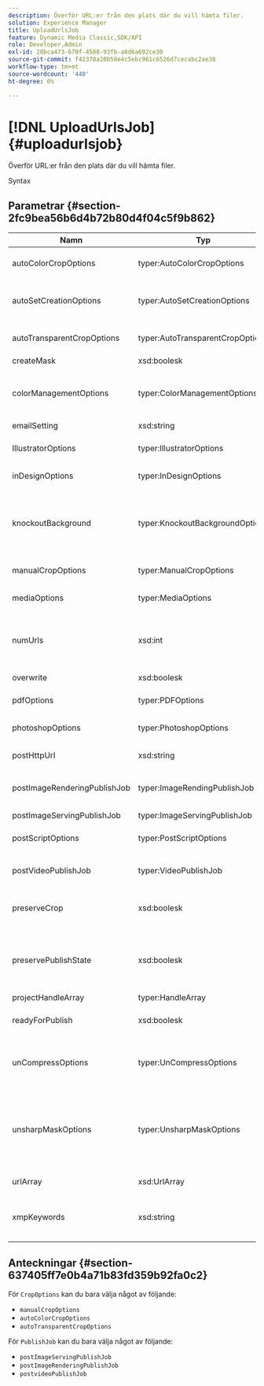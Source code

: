 ```yaml
---
description: Överför URL:er från den plats där du vill hämta filer.
solution: Experience Manager
title: UploadUrlsJob
feature: Dynamic Media Classic,SDK/API
role: Developer,Admin
exl-id: 28bca473-670f-4588-93fb-a6d6a692ce30
source-git-commit: f42378a20b58e4c5ebc961c6526d7cecabc2ae38
workflow-type: tm+mt
source-wordcount: '440'
ht-degree: 0%

---
```


# [!DNL UploadUrlsJob]{#uploadurlsjob}

Överför URL:er från den plats där du vill hämta filer.

Syntax

## Parametrar {#section-2fc9bea56b6d4b72b80d4f04c5f9b862}

<table id="table_04100BB8ABD84EF68B0A7CE3AD946414"> 
 <thead> 
  <tr> 
   <th colname="col1" class="entry"> Namn </th> 
   <th colname="col2" class="entry"> Typ </th> 
   <th colname="col3" class="entry"> Beskrivning </th> 
  </tr> 
 </thead>
 <tbody> 
  <tr> 
   <td colname="col1"> <span class="codeph"> <span class="varname"> autoColorCropOptions </span> </span> </td> 
   <td colname="col2"> <span class="codeph"> typer:AutoColorCropOptions</span> </td> 
   <td colname="col3"> Alternativ för automatisk beskärning av bilder baserat på färg. </td> 
  </tr> 
  <tr> 
   <td colname="col1"> <span class="codeph"> <span class="varname"> autoSetCreationOptions </span> </span> </td> 
   <td colname="col2"> <span class="codeph"> typer:AutoSetCreationOptions</span> </td> 
   <td colname="col3"> En matris med skript för automatisk set-generering som ska användas för överförda filer. </td> 
  </tr> 
  <tr> 
   <td colname="col1"> <span class="codeph"> <span class="varname"> autoTransparentCropOptions </span> </span> </td> 
   <td colname="col2"> <span class="codeph"> typer:AutoTransparentCropOptions</span> </td> 
   <td colname="col3"> Tar bort tomt utrymme från bildkanterna baserat på genomskinlighet. </td> 
  </tr> 
  <tr> 
   <td colname="col1"> <span class="codeph"> <span class="varname"> createMask </span> </span> </td> 
   <td colname="col2"> <span class="codeph"> xsd:boolesk</span> </td> 
   <td colname="col3"> Om en mask ska skapas. </td> 
  </tr> 
  <tr> 
   <td colname="col1"> <span class="codeph"> <span class="varname"> colorManagementOptions </span> </span> </td> 
   <td colname="col2"> <span class="codeph"> typer:ColorManagementOptions</span> </td> 
   <td colname="col3"> Alternativ som du kan ange under en överföring. Uppsättningen påverkar hur färgen hanteras för överföringen. </td> 
  </tr> 
  <tr> 
   <td colname="col1"> <span class="codeph"> <span class="varname"> emailSetting </span> </span> </td> 
   <td colname="col2"> <span class="codeph"> xsd:string</span> </td> 
   <td colname="col3"> Val av e-postinställningar. </td> 
  </tr> 
  <tr> 
   <td colname="col1"> <span class="codeph"> <span class="varname"> IllustratorOptions </span> </span> </td> 
   <td colname="col2"> <span class="codeph"> typer:IllustratorOptions</span> </td> 
   <td colname="col3"> Alternativ för överföring av Illustrator-filer till Image Server. </td> 
  </tr> 
  <tr> 
   <td colname="col1"> <span class="codeph"> <span class="varname"> inDesignOptions </span> </span> </td> 
   <td colname="col2"> <span class="codeph"> typer:InDesignOptions</span> </td> 
   <td colname="col3"> Alternativ för överföring av InDesign-filer till servern. </td> 
  </tr> 
  <tr> 
   <td colname="col1"> <span class="codeph"> <span class="varname"> knockoutBackground </span> </span> </td> 
   <td colname="col2"> <span class="codeph"> typer:KnockoutBackgroundOptions</span> </td> 
   <td colname="col3">Maskera bakgrunden för markerade bilder. På så sätt kan du täcka över dem i andra lager med en genomskinlighet utanför objektbilden. Valfritt. Se <a href="../../types/c-data-types/r-knockout-background-options.md#reference-9196371848964d91842b337640791c9c" format="dita" scope="local"> KnockoutBackgroundOptions</a>. </td> 
  </tr> 
  <tr> 
   <td colname="col1"> <span class="codeph"> <span class="varname"> manualCropOptions </span> </span> </td> 
   <td colname="col2"> <span class="codeph"> typer:ManualCropOptions</span> </td> 
   <td colname="col3"> Alternativ för manuell beskärning av bilder. </td> 
  </tr> 
  <tr> 
   <td colname="col1"> <span class="codeph"> <span class="varname"> mediaOptions </span> </span> </td> 
   <td colname="col2"> <span class="codeph"> typer:MediaOptions</span> </td> 
   <td colname="col3">Alternativ som gör att du kan ange en miniatyrbild från videon. Se <a href="../../types/c-data-types/r-media-options.md#reference-18618fc6803a4b6e994bbb48eba93b5b" format="dita" scope="local"> MediaOptions </a>. </td> 
  </tr> 
  <tr> 
   <td colname="col1"> <span class="codeph"> <span class="varname"> numUrls </span> </span> </td> 
   <td colname="col2"> <span class="codeph"> xsd:int</span> </td> 
   <td colname="col3">Returnerar antalet URL-adresser som har skickats i ett jobb. Används av <a href="../../operations/c-operations-intro/c-methods/r-get-active-jobs.md#reference-67483cbd71d04042b48434d886e8a7a0" format="dita" scope="local"> getActiveJobs </a> och <a href="../../operations/c-operations-intro/c-methods/r-get-scheduled-jobs.md#reference-2bab1861325f4bff84c879d1efa9146e" format="dita" scope="local"> getScheduledJobs </a>. </td> 
  </tr> 
  <tr> 
   <td colname="col1"> <span class="codeph"> <span class="varname"> overwrite </span> </span> </td> 
   <td colname="col2"> <span class="codeph"> xsd:boolesk</span> </td> 
   <td colname="col3"> Om filer ska skrivas över vid överföring. </td> 
  </tr> 
  <tr> 
   <td colname="col1"> <span class="codeph"> <span class="varname"> pdfOptions </span> </span> </td> 
   <td colname="col2"> <span class="codeph"> typer:PDFOptions</span> </td> 
   <td colname="col3"> Alternativ för överföring av PDF-filer till Image Server. </td> 
  </tr> 
  <tr> 
   <td colname="col1"> <span class="codeph"> <span class="varname"> photoshopOptions </span> </span> </td> 
   <td colname="col2"> <span class="codeph"> typer:PhotoshopOptions</span> </td> 
   <td colname="col3"> Alternativ för överföring av Photoshop-filer till Image Server. </td> 
  </tr> 
  <tr> 
   <td colname="col1"> <span class="codeph"> <span class="varname"> postHttpUrl </span> </span> </td> 
   <td colname="col2"> <span class="codeph"> xsd:string</span> </td> 
   <td colname="col3"> Den URL som filerna överförs till. </td> 
  </tr> 
  <tr> 
   <td colname="col1"> <span class="codeph"> <span class="varname"> postImageRenderingPublishJob </span> </span> </td> 
   <td colname="col2"> <span class="codeph"> typer:ImageRendingPublishJob</span> </td> 
   <td colname="col3"> Information om ett publiceringsjobb för bildåtergivning som körs när överföringen är klar. </td> 
  </tr> 
  <tr> 
   <td colname="col1"> <span class="codeph"> <span class="varname"> postImageServingPublishJob </span> </span> </td> 
   <td colname="col2"> <span class="codeph"> typer:ImageServingPublishJob</span> </td> 
   <td colname="col3"> Alla mediealternativ. </td> 
  </tr> 
  <tr> 
   <td colname="col1"> <span class="codeph"> <span class="varname"> postScriptOptions </span> </span> </td> 
   <td colname="col2"> <span class="codeph"> typer:PostScriptOptions</span> </td> 
   <td colname="col3"> Alternativ för överföring av PostScript-filer till Image Server. </td> 
  </tr> 
  <tr> 
   <td colname="col1"> <span class="codeph"> <span class="varname"> postVideoPublishJob </span> </span> </td> 
   <td colname="col2"> <span class="codeph"> typer:VideoPublishJob</span> </td> 
   <td colname="col3"> Information om ett videopubliceringsjobb som körs när överföringen är klar. </td> 
  </tr> 
  <tr> 
   <td colname="col1"> <span class="codeph"> <span class="varname"> preserveCrop </span> </span> </td> 
   <td colname="col2"> <span class="codeph"> xsd:boolesk</span> </td> 
   <td colname="col3"> Kontrollerar bevarande av befintliga beskärningsdefinitioner. Standardvärdet är true </td> 
  </tr> 
  <tr> 
   <td colname="col1"> <span class="codeph"> <span class="varname"> preservePublishState </span> </span> </td> 
   <td colname="col2"> <span class="codeph"> xsd:boolesk</span> </td> 
   <td colname="col3"> Styr om publiceringstillståndet för en befintlig resurs bevaras när den skrivs över. Om den inte anges används företagets standardinställning. </td> 
  </tr> 
  <tr> 
   <td colname="col1"> <span class="codeph"> <span class="varname"> projectHandleArray </span> </span> </td> 
   <td colname="col2"> <span class="codeph"> typer:HandleArray</span> </td> 
   <td colname="col3"> Array med projektreferenser. </td> 
  </tr> 
  <tr> 
   <td colname="col1"> <span class="codeph"> <span class="varname"> readyForPublish </span> </span> </td> 
   <td colname="col2"> <span class="codeph"> xsd:boolesk</span> </td> 
   <td colname="col3"> Anger om filerna är markerade som klara för publicering. </td> 
  </tr> 
  <tr> 
   <td colname="col1"> <span class="codeph"> <span class="varname"> unCompressOptions </span> </span> </td> 
   <td colname="col2"> <span class="codeph"> typer:UnCompressOptions</span> </td> 
   <td colname="col3">Extrahera och bearbeta innehållet i överförda TAR/ZIP-filer med dessa valfria inställningar. Se <a href="../../types/c-data-types/r-uncompress-options.md#reference-510ec7028b1540bc9b58745f242d49d5" format="dita" scope="local"> UnCompressOptions</a>. </td> 
  </tr> 
  <tr> 
   <td colname="col1"> <span class="codeph"> <span class="varname"> unsharpMaskOptions </span> </span> </td> 
   <td colname="col2"> <span class="codeph"> typer:UnsharpMaskOptions</span> </td> 
   <td colname="col3">Alternativ som gör att du kan styra inställningarna för oskarp mask när du skapar en optimerad TIF-pyramidfil. Använd de här inställningarna för att förbättra bildens skärpa. Se <a href="../../types/c-data-types/r-unsharp-mask-options.md#reference-b9a96244d7ee4424bc4ac3c23be3be3d" format="dita" scope="local"> UnsharpMaskOptions</a>. </td> 
  </tr> 
  <tr> 
   <td colname="col1"> <span class="codeph"> <span class="varname"> urlArray </span> </span> </td> 
   <td colname="col2"> <span class="codeph"> xsd:UrlArray</span> </td> 
   <td colname="col3"> En array med URL:er som du vill överföra. </td> 
  </tr> 
  <tr> 
   <td colname="col1"> <span class="codeph"> <span class="varname"> xmpKeywords </span> </span> </td> 
   <td colname="col2"> <span class="codeph"> xsd:string</span> </td> 
   <td colname="col3"> <p>Ytterligare ett metadataalternativ för allt i överföringsjobbet. </p> </td> 
  </tr> 
 </tbody> 
</table>

## Anteckningar {#section-637405ff7e0b4a71b83fd359b92fa0c2}

För `CropOptions` kan du bara välja något av följande:

* `manualCropOptions`
* `autoColorCropOptions`
* `autoTransparentCropOptions`

För `PublishJob` kan du bara välja något av följande:

* `postImageServingPublishJob`
* `postImageRenderingPublishJob`
* `postvideoPublishJob`
